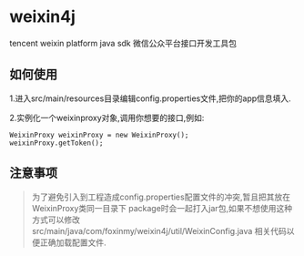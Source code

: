 weixin4j
========

tencent weixin platform java sdk 微信公众平台接口开发工具包

如何使用
--------

1.进入src/main/resources目录编辑config.properties文件,把你的app信息填入.</br>

2.实例化一个weixinproxy对象,调用你想要的接口,例如:

    WeixinProxy weixinProxy = new WeixinProxy();
    weixinProxy.getToken();


注意事项
--------
> 为了避免引入到工程造成config.properties配置文件的冲突,暂且把其放在WeixinProxy类同一目录下
> package时会一起打入jar包,如果不想使用这种方式可以修改src/main/java/com/foxinmy/weixin4j/util/WeixinConfig.java
> 相关代码以便正确加载配置文件.

